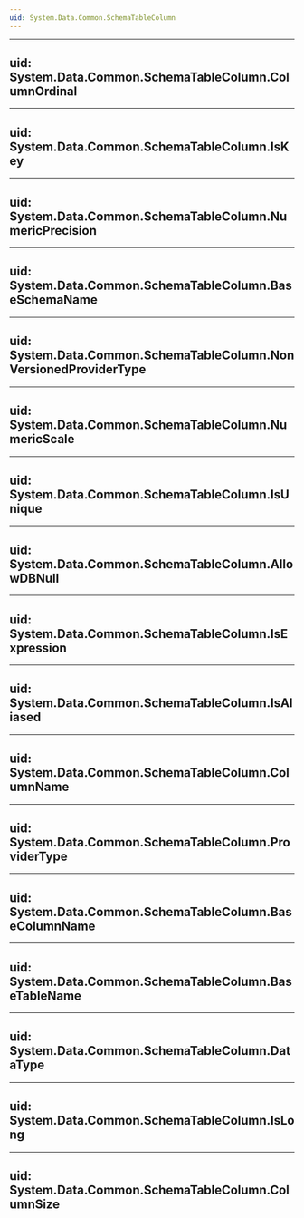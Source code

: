 ```yaml
---
uid: System.Data.Common.SchemaTableColumn
---
```


---
uid: System.Data.Common.SchemaTableColumn.ColumnOrdinal
---

---
uid: System.Data.Common.SchemaTableColumn.IsKey
---

---
uid: System.Data.Common.SchemaTableColumn.NumericPrecision
---

---
uid: System.Data.Common.SchemaTableColumn.BaseSchemaName
---

---
uid: System.Data.Common.SchemaTableColumn.NonVersionedProviderType
---

---
uid: System.Data.Common.SchemaTableColumn.NumericScale
---

---
uid: System.Data.Common.SchemaTableColumn.IsUnique
---

---
uid: System.Data.Common.SchemaTableColumn.AllowDBNull
---

---
uid: System.Data.Common.SchemaTableColumn.IsExpression
---

---
uid: System.Data.Common.SchemaTableColumn.IsAliased
---

---
uid: System.Data.Common.SchemaTableColumn.ColumnName
---

---
uid: System.Data.Common.SchemaTableColumn.ProviderType
---

---
uid: System.Data.Common.SchemaTableColumn.BaseColumnName
---

---
uid: System.Data.Common.SchemaTableColumn.BaseTableName
---

---
uid: System.Data.Common.SchemaTableColumn.DataType
---

---
uid: System.Data.Common.SchemaTableColumn.IsLong
---

---
uid: System.Data.Common.SchemaTableColumn.ColumnSize
---
